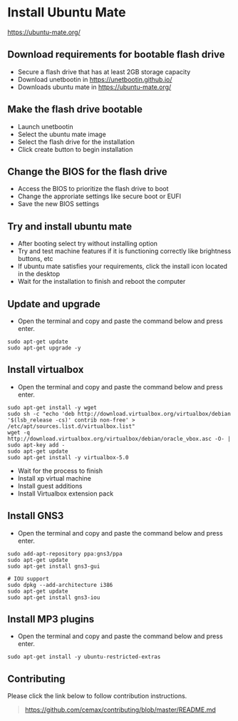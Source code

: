 # Install Ubuntu Mate
https://ubuntu-mate.org/

## Download requirements for bootable flash drive
- Secure a flash drive that has at least 2GB storage capacity
- Download unetbootin in https://unetbootin.github.io/
- Downloads ubuntu mate in https://ubuntu-mate.org/

## Make the flash drive bootable
- Launch unetbootin
- Select the ubuntu mate image
- Select the flash drive for the installation
- Click create button to begin installation

## Change the BIOS for the flash drive
- Access the BIOS to prioritize the flash drive to boot
- Change the approriate settings like secure boot or EUFI
- Save the new BIOS settings

## Try and install ubuntu mate
- After booting select try without installing option
- Try and test machine features if it is functioning correctly like brightness buttons, etc
- If ubuntu mate satisfies your requirements, click the install icon located in the desktop
- Wait for the installation to finish and reboot the computer

## Update and upgrade
- Open the terminal and copy and paste the command below and press enter.
```
sudo apt-get update
sudo apt-get upgrade -y
```

## Install virtualbox
- Open the terminal and copy and paste the command below and press enter.
```
sudo apt-get install -y wget
sudo sh -c "echo 'deb http://download.virtualbox.org/virtualbox/debian '$(lsb_release -cs)' contrib non-free' > /etc/apt/sources.list.d/virtualbox.list"
wget -q http://download.virtualbox.org/virtualbox/debian/oracle_vbox.asc -O- | sudo apt-key add -
sudo apt-get update
sudo apt-get install -y virtualbox-5.0
```
- Wait for the process to finish
- Install xp virtual machine
- Install guest additions
- Install Virtualbox extension pack

## Install GNS3
- Open the terminal and copy and paste the command below and press enter.
```
sudo add-apt-repository ppa:gns3/ppa
sudo apt-get update
sudo apt-get install gns3-gui

# IOU support
sudo dpkg --add-architecture i386
sudo apt-get update
sudo apt-get install gns3-iou
```

## Install MP3 plugins
- Open the terminal and copy and paste the command below and press enter.
```
sudo apt-get install -y ubuntu-restricted-extras
```

## Contributing
Please click the link below to follow contribution instructions.
> https://github.com/cemax/contributing/blob/master/README.md
